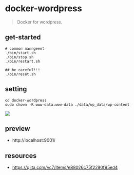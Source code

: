 # docker-wordpress
> Docker for wordpress.

## get-started
```shell
# common manngeent
./bin/start.sh
./bin/stop.sh
./bin/restart.sh

## be careful!!!
./bin/reset.sh
```

## setting
~~~
cd docker-wordpress
sudo chown -R www-data:www-data ./data/wp_data/wp-content
~~~
![](https://ws1.sinaimg.cn/large/006tNc79ly1g2kmjygnc0j30iz04fglq.jpg)

## preview
- http://localhost:9001/

## resources
- https://qiita.com/vc7/items/e88026c75f2280f95ed4